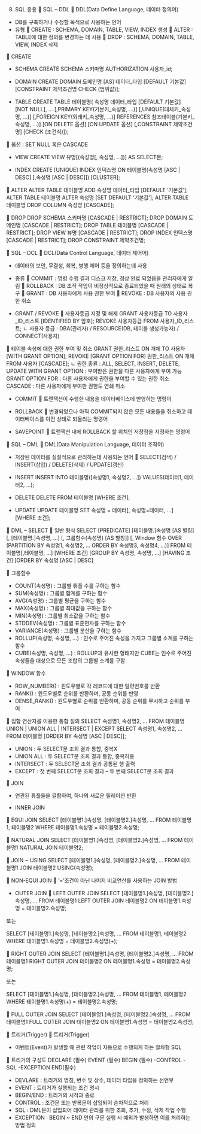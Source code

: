 8.	SQL 응용
	SQL – DDL
	DDL(Data Define Language, 데이터 정의어)
-	DB를 구축하거나 수정할 목적으로 사용하는 언어
-	유형
	CREATE : SCHEMA, DOMAIN, TABLE, VIEW, INDEX 생성
	ALTER : TABLE에 대한 정의를 변경하는 데 사용
	DROP : SCHEMA, DOMAIN, TABLE, VIEW, INDEX 삭제

	CREATE
-	SCHEMA
CREATE SCHEMA 스키마명 AUTHORIZATION 사용자_id;

-	DOMAIN
CREATE DOMAIN 도메인명 [AS] 데이터_타입
          [DEFAULT 기본값]
          [CONSTRAINT 제약조건명 CHECK (범위값)];

-	TABLE
CREATE TABLE 테이블명(
속성명 데이터_타입 [DEFAULT 기본값] [NOT NULL], …
[,PRIMARY KEY(기본키_속성명, …)]
[,UNIQUE(대체키_속성명, …)]
[,FOREIGN KEY(외래키_속성명, …)]
		REFERENCES 참조테이블(기본키_속성명, …)]
		[ON DELETE 옵션]
    	[ON UPDATE 옵션]
[,CONSTRAINT 제약조건명] [CHECK (조건식)]);
  
	옵션 : SET NULL 혹은 CASCADE
-	VIEW
CREATE VIEW 뷰명[(속성명[, 속성명, …])] AS SELECT문;

-	INDEX
CREATE [UNIQUE] INDEX 인덱스명
ON 테이블명(속성명 [ASC | DESC] [,속성명 [ASC | DESC]])
[CLUSTER]; 

	ALTER
ALTER TABLE 테이블명 ADD 속성명 데이터_타입 [DEFAULT ‘기본값’];
ALTER TABLE 테이블명 ALTER 속성명 [SET DEFAULT ‘기본값’];
ALTER TABLE 테이블명 DROP COLUMN 속성명 [CASCADE];

	DROP
DROP SCHEMA 스키마명 [CASCADE | RESTRICT];
DROP DOMAIN 도메인명 [CASCADE | RESTRICT];
DROP TABLE 테이블명 [CASCADE | RESTRICT];
DROP VIEW 뷰명 [CASCADE | RESTRICT];
DROP INDEX 인덱스명 [CASCADE | RESTRICT];
DROP CONSTRAINT 제약조건명;

	SQL – DCL
	DCL(Data Control Language, 데이터 제어어)
-	데이터의 보안, 무결성, 회복, 병행 제어 등을 정의하는데 사용
-	종류
	COMMIT : 명령 수행 결과 디스크 저장, 정상 완료 되었음을 관리자에게 알림
	ROLLBACK : DB 조작 작업이 비정상적으로 종료되었을 때 원래의 상태로 복구
	GRANT : DB 사용자에게 사용 권한 부여
	REVOKE : DB 사용자의 사용 권한 취소

-	GRANT / REVOKE
	사용자등급 지정 및 해제
GRANT 사용자등급 TO 사용자_ID_리스트 [IDENTIFIED BY 암호];
REVOKE 사용자등급 FROM 사용자_ID_리스트;
ㄴ 사용자 등급 : DBA(관리자) / RESOURCE(DB, 테이블 생성가능자) / CONNECT(사용자)

	테이블 속성에 대한 권한 부여 및 취소
GRANT 권한_리스트 ON 개체 TO 사용자 [WITH GRANT OPTION];
REVOKE [GRANT OPTION FOR] 권한_리스트 ON 개체 FROM 사용자 [CASCADE];
ㄴ 권한 종류 : ALL, SELECT, INSERT, DELETE, UPDATE
    WITH GRANT OPTION : 부여받은 권한을 다른 사용자에게 부여 가능
    GRANT OPTION FOR : 다른 사용자에게 권한을 부여할 수 있는 권한 취소
    CASCADE : 다른 사용자에게 부여한 권한도 연쇄 취소

-	COMMIT
	트랜잭션이 수행한 내용을 데이터베이스에 반영하는 명령어

-	ROLLBACK
	변경되었으나 아직 COMMIT되지 않은 모든 내용들을 취소하고 데이터베이스를 이전 상태로 되돌리는 명령어

-	SAVEPOINT
	트랜잭션 내에 ROLLBACK 할 위치인 저장점을 지정하는 명령어

	SQL – DML
	DML(Data Manipulation Language, 데이터 조작어)
-	저장된 데이터를 실질적으로 관리하는데 사용되는 언어
	SELECT(검색) / INSERT(삽입) / DELETE(삭제) / UPDATE(갱신)

-	INSERT
INSERT INTO 테이블명([속성명1, 속성명2, …]) VALUES(데이터1, 데이터2, …);

-	DELETE
DELETE FROM 테이블명 [WHERE 조건];

-	UPDATE
UPDATE 테이블명 SET 속성명 = 데이터[, 속성명=데이터, …]
[WHERE 조건];

	DML – SELECT
	일반 형식
SELECT [PREDICATE] [테이블명.]속성명 [AS 별칭][, [테이블명.]속성명, …]
[, 그룹함수(속성명) [AS 별칭]]
[, Window 함수 OVER (PARTITION BY 속성명1, 속성명2, …
					ORDER BY 속성명3, 속성명4, …)]
FROM 테이블명[,테이블명, …]
[WHERE 조건]
[GROUP BY 속성명, 속성명, …]
[HAVING 조건]
[ORDER BY 속성명 [ASC | DESC]

	그룹함수
-	COUNT(속성명) : 그룹별 튜플 수를 구하는 함수
-	SUM(속성명) : 그룹별 합계를 구하는 함수
-	AVG(속성명) : 그룹별 평균을 구하는 함수
-	MAX(속성명) : 그룹별 최대값을 구하는 함수
-	MIN(속성명) : 그룹별 최소값을 구하는 함수
-	STDDEV(속성명) : 그룹별 표준편차를 구하는 함수
-	VARIANCE(속성명) : 그룹별 분산을 구하는 함수
-	ROLLUP(속성명, 속성명, …) : 인수로 주어진 속성을 가지고 그룹별 소계를 구하는 함수
-	CUBE(속성명, 속성명, …) : ROLLUP과 유사한 형태지만 CUBE는 인수로 주어진 속성들을 대상으로 모든 조합의 그룹별 소계를 구함

	WINDOW 함수
-	ROW_NUMBER() : 윈도우별로 각 레코드에 대한 일련번호를 반환
-	RANK() : 윈도우별로 순위를 반환하며, 공동 순위를 반영
-	DENSE_RANK() : 윈도우별로 순위를 반환하며, 공동 순위를 무시하고 순위를 부여

	집합 연산자를 이용한 통합 질의
SELECT 속성명1, 속성명2, …
FROM 테이블명
UNION | UNION ALL | INTERSECT | EXCEPT
SELECT 속성명1, 속성명2, …
FROM 테이블명
[ORDER BY 속성명 [ASC | DESC]];

-	UNION : 두 SELECT문 조회 결과 통합, 중복X
-	UNION ALL : 두 SELECT문 조회 결과 통합, 중복허용
-	INTERSECT : 두 SELECT문 조회 결과 공통된 행 출력
-	EXCEPT : 첫 번째 SELECT문 조회 결과 – 두 번째 SELECT문 조회 결과

	JOIN
-	연관된 튜플들을 결합하여, 하나의 새로운 릴레이션 반환

-	INNER JOIN

	EQUI JOIN
SELECT [테이블명1.]속성명, [테이블명2.]속성명, …
FROM 테이블명1, 테이블명2
WHERE 테이블명1.속성명 = 테이블명2.속성명;

	NATURAL JOIN
SELECT [테이블명1.]속성명, [테이블명2.]속성명, …
FROM 테이블명1 NATURAL JOIN 테이블명2;

	JOIN ~ USING
SELECT [테이블명1.]속성명, [테이블명2.]속성명, …
FROM 테이블명1 JOIN 테이블명2 USING(속성명);

	NON-EQUI JOIN
	‘=’조건이 아닌 나머지 비교연산를 사용하는 JOIN 방법

-	OUTER JOIN
	LEFT OUTER JOIN
SELECT [테이블명1.]속성명, [테이블명2.]속성명, …
FROM 테이블명1 LEFT OUTER JOIN 테이블명2
ON 테이블명1.속성명 = 테이블명2.속성명;

또는

SELECT [테이블명1.]속성명, [테이블명2.]속성명, …
FROM 테이블명1, 테이블명2
WHERE 테이블명1.속성명 = 테이블명2.속성명(+);

	RIGHT OUTER JOIN
SELECT [테이블명1.]속성명, [테이블명2.]속성명, …
FROM 테이블명1 RIGHT OUTER JOIN 테이블명2
ON 테이블명1.속성명 = 테이블명2.속성명;

또는

SELECT [테이블명1.]속성명, [테이블명2.]속성명, …
FROM 테이블명1, 테이블명2
WHERE 테이블명1.속성명(+) = 테이블명2.속성명;

	FULL OUTER JOIN
SELECT [테이블명1.]속성명, [테이블명2.]속성명, …
FROM 테이블명1 FULL OUTER JOIN 테이블명2
ON 테이블명1.속성명 = 테이블명2.속성명;

	트리거(Trigger)
	트리거(Trigger)
-	이벤트(Event)가 발생할 때 관련 작업이 자동으로 수행되게 하는 절차형 SQL

	트리거의 구성도
DECLARE (필수)
EVENT (필수)
BEGIN (필수)
-CONTROL
-SQL
-EXCEPTION
		END(필수)
-	DEVLARE : 트리거의 명칭, 변수 및 상수, 데이터 타입을 정의하는 선언부
-	EVENT : 트리거가 실행되는 조건 명시
-	BEGIN/END : 트리거의 시작과 종료
-	CONTROL : 조건문 또는 반복문이 삽입되어 순차적으로 처리
-	SQL : DML문이 삽입되어 데이터 관리를 위한 조회, 추가, 수정, 삭제 작업 수행
-	EXCEPTION : BEGIN ~ END 안의 구문 실행 시 예외가 발생하면 이를 처리하는 방법 정의
